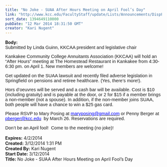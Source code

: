 ```yaml
---
title: "No Joke - SUAA After Hours Meeting on April Fool’s Day"
link: "http://www.kcc.edu/FacultyStaff/update/Lists/Announcements/DispForm.aspx?ID=1443"
sort_date: 1394649110000
pubDate: "12 Mar 2014 18:31:50 GMT"
creator: "Kari Nugent"
---
```


<div><b>Body:</b> <div class="ExternalClass0F4D5BF6FCD5442AA365B0C05EA50080">
<div>
<p style="margin:0in 0in 10pt" class="MsoNormal"><span style="font-family:'Arial','sans-serif';font-size:11pt">Submitted by Linda Guinn, KKCAA president and legislative chair</span></p>
<p style="margin:0in 0in 10pt" class="MsoNormal"><span style="font-family:'Arial','sans-serif';font-size:11pt">Kankakee Community College Annuitants Association (KKCAA) will hold an “After Hours” meeting at The Homestead Restaurant in Kankakee from 4:30-6:30 pm. on April 1. New members are welcome!</span></p>
<p style="margin:0in 0in 10pt" class="MsoNormal"><span style="font-family:'Arial','sans-serif';font-size:11pt">Get updated on the SUAA lawsuit and recently filed adverse legislation in Springfield on pensions and retiree healthcare. (Yes, there’s more!). </span></p>
<p style="margin:0in 0in 10pt" class="MsoNormal"><span style="font-family:'Arial','sans-serif';font-size:11pt">Hors d’oeuvres will be served and a cash bar will be available. Cost is $10 (including gratuity) and is payable at the door, or 2 for $15 if a member brings a non-member (not a spouse). In addition, if the non-member joins SUAA, both people will have a chance to win a $25 gas card.</span></p>
<p style="margin:0in 0in 10pt" class="MsoNormal"><span style="font-family:'Arial','sans-serif';font-size:11pt">Please RSVP to Mary Posing at <a href="mailto:maryposing@gmail.com"><font color="#0000ff">maryposing@gmail.com</font></a> or Penny Berger at <a href="mailto:pberger@kcc.edu"><font color="#0000ff">pberger@kcc.edu</font></a> <span> </span>by March 26. Reservations are required.</span></p><span style="font-family:'Arial','sans-serif';font-size:11pt">Don’t be an April fool!<span>  </span>Come to the meeting (no joke)!<br /><br /></span></div></div></div>
<div><b>Expires:</b> 4/2/2014</div>
<div><b>Created:</b> 3/12/2014 1:31 PM</div>
<div><b>Created By:</b> Kari Nugent</div>
<div><b>Start Date:</b> 3/12/2014</div>
<div><b>Title:</b> No Joke - SUAA After Hours Meeting on April Fool’s Day</div>
